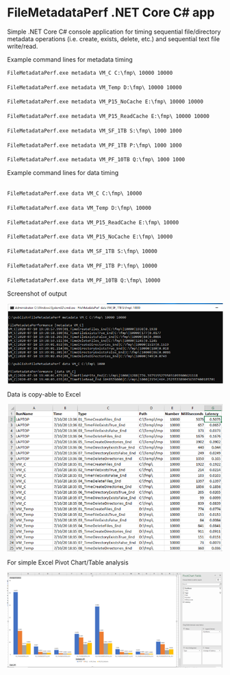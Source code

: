 # FileMetadataPerf .NET Core C# app

Simple .NET Core C# console application for timing sequential file/directory metadata operations (i.e. create, exists, delete, etc.) and sequential text file write/read.

Example command lines for metadata timing

```cmd
FileMetadataPerf.exe metadata VM_C C:\fmp\ 10000 10000

FileMetadataPerf.exe metadata VM_Temp D:\fmp\ 10000 10000

FileMetadataPerf.exe metadata VM_P15_NoCache E:\fmp\ 10000 10000

FileMetadataPerf.exe metadata VM_P15_ReadCache E:\fmp\ 10000 10000

FileMetadataPerf.exe metadata VM_SF_1TB S:\fmp\ 1000 1000

FileMetadataPerf.exe metadata VM_PF_1TB P:\fmp\ 1000 1000

FileMetadataPerf.exe metadata VM_PF_10TB Q:\fmp\ 1000 1000
```

Example command lines for data timing

```cmd

FileMetadataPerf.exe data VM_C C:\fmp\ 10000

FileMetadataPerf.exe data VM_Temp D:\fmp\ 10000

FileMetadataPerf.exe data VM_P15_ReadCache E:\fmp\ 10000

FileMetadataPerf.exe data VM_P15_NoCache E:\fmp\ 10000

FileMetadataPerf.exe data VM_SF_1TB S:\fmp\ 10000

FileMetadataPerf.exe data VM_PF_1TB P:\fmp\ 10000

FileMetadataPerf.exe data VM_PF_10TB Q:\fmp\ 10000
```

Screenshot of output

![Screenshot of cmd output](images/cmd1.png)

Data is copy-able to Excel

![Screenshot of Excel data](images/excel-data1.png)

For simple Excel Pivot Chart/Table analysis

![Screenshot of Excel Pivot Chart](images/excel-pivot1.png)
